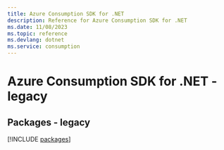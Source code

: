 ```yaml
---
title: Azure Consumption SDK for .NET
description: Reference for Azure Consumption SDK for .NET
ms.date: 11/08/2023
ms.topic: reference
ms.devlang: dotnet
ms.service: consumption
---
```

# Azure Consumption SDK for .NET - legacy
## Packages - legacy
[!INCLUDE [packages](consumption-index.md)]
